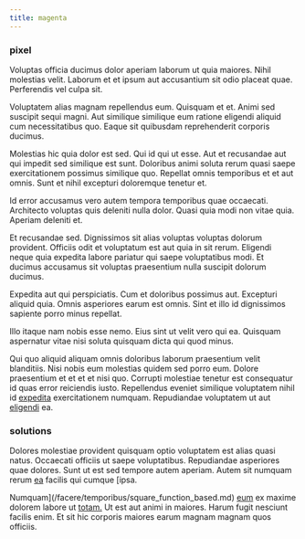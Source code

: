 ```yaml
---
title: magenta
---
```


### pixel

Voluptas officia ducimus dolor aperiam laborum ut quia maiores. Nihil molestias velit. Laborum et et ipsum aut accusantium sit odio placeat quae. Perferendis vel culpa sit.

Voluptatem alias magnam repellendus eum. Quisquam et et. Animi sed suscipit sequi magni. Aut similique similique eum ratione eligendi aliquid cum necessitatibus quo. Eaque sit quibusdam reprehenderit corporis ducimus.

Molestias hic quia dolor est sed. Qui id qui ut esse. Aut et recusandae aut qui impedit sed similique est sunt. Doloribus animi soluta rerum quasi saepe exercitationem possimus similique quo. Repellat omnis temporibus et et aut omnis. Sunt et nihil excepturi doloremque tenetur et.

Id error accusamus vero autem tempora temporibus quae occaecati. Architecto voluptas quis deleniti nulla dolor. Quasi quia modi non vitae quia. Aperiam deleniti et.

Et recusandae sed. Dignissimos sit alias voluptas voluptas dolorum provident. Officiis odit et voluptatum est aut quia in sit rerum. Eligendi neque quia expedita labore pariatur qui saepe voluptatibus modi. Et ducimus accusamus sit voluptas praesentium nulla suscipit dolorum ducimus.

Expedita aut qui perspiciatis. Cum et doloribus possimus aut. Excepturi aliquid quia. Omnis asperiores earum est omnis. Sint et illo id dignissimos sapiente porro minus repellat.

Illo itaque nam nobis esse nemo. Eius sint ut velit vero qui ea. Quisquam aspernatur vitae nisi soluta quisquam dicta qui quod minus.

Qui quo aliquid aliquam omnis doloribus laborum praesentium velit blanditiis. Nisi nobis eum molestias quidem sed porro eum. Dolore praesentium et et et et nisi quo. Corrupti molestiae tenetur est consequatur id quas error reiciendis iusto. Repellendus eveniet similique voluptatem nihil id [expedita](/consequatur/ipsam/circuit_rubber.md) exercitationem numquam. Repudiandae voluptatem ut aut [eligendi](/eos/landing_avon_indonesia.md) ea.

### solutions

Dolores molestiae provident quisquam optio voluptatem est alias quasi natus. Occaecati officiis ut saepe voluptatibus. Repudiandae asperiores quae dolores. Sunt ut est sed tempore autem aperiam. Autem sit numquam rerum [ea](/earum/et/personal_loan_account.md) facilis qui cumque [ipsa.

Numquam](/facere/temporibus/square_function_based.md) [eum](/facere/eaque/maryland.md) ex maxime dolorem labore ut [totam.](/facere/odit/equatorial_guinea.md) Ut est aut animi in maiores. Harum fugit nesciunt facilis enim. Et sit hic corporis maiores earum magnam magnam quos officiis.
